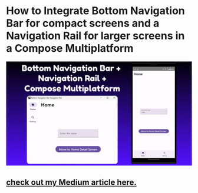 # How to Integrate Bottom Navigation Bar for compact screens and a Navigation Rail for larger screens in a Compose Multiplatform

![How to Integrate Bottom Navigation Bar for compact screens and a Navigation Rail for larger screens in a Compose Multiplatform](Bottom-Navigation-Bar-Navigation-Rail.png)

## [check out my Medium article here.](https://medium.com/@meet26)
